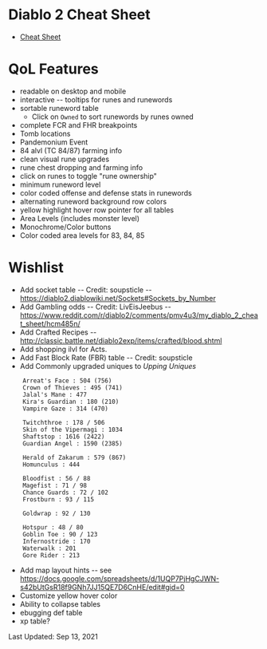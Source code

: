 # Diablo 2 Cheat Sheet

* [Cheat Sheet](https://htmlpreview.github.io/?https://github.com/Michaelangel007/d2_cheat_sheet/blob/master/index.html)

# QoL Features

 * readable on desktop and mobile
 * interactive -- tooltips for runes and runewords
 * sortable runeword table
   * Click on `Owned` to sort runewords by runes owned
 * complete FCR and FHR breakpoints
 * Tomb locations
 * Pandemonium Event
 * 84 alvl (TC 84/87) farming info
 * clean visual rune upgrades
 * rune chest dropping and farming info
 * click on runes to toggle "rune ownership"
 * minimum runeword level
 * color coded offense and defense stats in runewords
 * alternating runeword background row colors
 * yellow highlight hover row pointer for all tables
 * Area Levels (includes monster level)
 * Monochrome/Color buttons
* Color coded area levels for 83, 84, 85

# Wishlist

* Add socket table -- Credit: soupsticle  -- https://diablo2.diablowiki.net/Sockets#Sockets_by_Number
* Add Gambling odds -- Credit: LivEisJeebus -- https://www.reddit.com/r/diablo2/comments/pmv4u3/my_diablo_2_cheat_sheet/hcm485n/
* Add Crafted Recipes -- http://classic.battle.net/diablo2exp/items/crafted/blood.shtml
* Add shopping ilvl for Acts.
* Add Fast Block Rate (FBR) table -- Credit: soupsticle
* Add Commonly upgraded uniques to _Upping Uniques_

```
    Arreat's Face : 504 (756)
    Crown of Thieves : 495 (741)
    Jalal's Mane : 477
    Kira's Guardian : 180 (210)
    Vampire Gaze : 314 (470)

    Twitchthroe : 178 / 506
    Skin of the Vipermagi : 1034
    Shaftstop : 1616 (2422)
    Guardian Angel : 1590 (2385)

    Herald of Zakarum : 579 (867)
    Homunculus : 444

    Bloodfist : 56 / 88
    Magefist : 71 / 98
    Chance Guards : 72 / 102
    Frostburn : 93 / 115

    Goldwrap : 92 / 130

    Hotspur : 48 / 80
    Goblin Toe : 90 / 123
    Infernostride : 170
    Waterwalk : 201
    Gore Rider : 213
```
* Add map layout hints -- see https://docs.google.com/spreadsheets/d/1UQP7PjHgCJWN-s42bUtGsR18f9GNh7JJ15QE7D6CnHE/edit#gid=0
* Customize yellow hover color
* Ability to collapse tables
* ebugging def table
* xp table?

Last Updated: Sep 13, 2021
